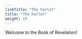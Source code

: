 ```yaml
---
linkTitle: "The harlot"
title: "The harlot"
weight: 15
---
```


Welcome to the Book of Revelation!

<!--more-->
